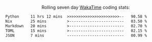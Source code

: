 <p align="center">Rolling seven day <a href="https://wakatime.com/@syrkis"/>WakaTime</a> coding stats:</p>
<!--START_SECTION:waka-->

```txt
Python     11 hrs 12 mins  >>>>>>>>>>>>>>>>>>>>>>>--   90.58 %
Nix        25 mins         >------------------------   03.50 %
Markdown   20 mins         >------------------------   02.70 %
TOML       15 mins         >------------------------   02.15 %
JSON       7 mins          -------------------------   00.99 %
```

<!--END_SECTION:waka-->
